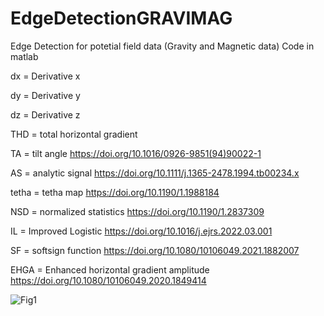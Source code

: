 # EdgeDetectionGRAVIMAG
Edge Detection for potetial field data (Gravity and Magnetic data)
Code in matlab

dx = Derivative x

dy = Derivative y

dz = Derivative z

THD = total horizontal gradient

TA = tilt angle
https://doi.org/10.1016/0926-9851(94)90022-1

AS = analytic signal
https://doi.org/10.1111/j.1365-2478.1994.tb00234.x

tetha = tetha map
https://doi.org/10.1190/1.1988184

NSD = normalized statistics
https://doi.org/10.1190/1.2837309

IL = Improved Logistic
https://doi.org/10.1016/j.ejrs.2022.03.001

SF = softsign function
https://doi.org/10.1080/10106049.2021.1882007

EHGA = Enhanced horizontal gradient amplitude
https://doi.org/10.1080/10106049.2020.1849414

![Fig1](https://user-images.githubusercontent.com/113156229/216503358-1e351607-fcd3-4b02-ae5b-70edb804f958.png)
